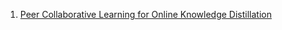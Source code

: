 1. [Peer Collaborative Learning for Online Knowledge Distillation](1.Peer-Collaborative-Learning-for-Online-Knowledge-Distillation.ipynb)